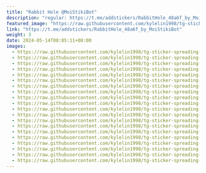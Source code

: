 ```yaml
---
title: "Rabbit Hole @MoiStikiBot"
description: "regular: https://t.me/addstickers/RabbitHole_48a6f_by_MoiStikiBot"
featured_image: "https://raw.githubusercontent.com/kylelin1998/tg-sticker-spreading-worldwide-images/main/img/f0075bae-584e-43e2-8bf3-99d18a1f7284.jpg"
link: "https://t.me/addstickers/RabbitHole_48a6f_by_MoiStikiBot"
weight: 3
date: 2024-05-14T08:05:11+08:00
images:
  - https://raw.githubusercontent.com/kylelin1998/tg-sticker-spreading-worldwide-images/main/img/f0075bae-584e-43e2-8bf3-99d18a1f7284.jpg
  - https://raw.githubusercontent.com/kylelin1998/tg-sticker-spreading-worldwide-images/main/img/71bfef61-8d64-495f-8ae5-cdc5c348fc39.jpg
  - https://raw.githubusercontent.com/kylelin1998/tg-sticker-spreading-worldwide-images/main/img/488b8120-fcdd-4d2a-b47a-cccae80ee2d4.jpg
  - https://raw.githubusercontent.com/kylelin1998/tg-sticker-spreading-worldwide-images/main/img/bf563d73-8ca9-4167-8f76-7a9fe07b6799.jpg
  - https://raw.githubusercontent.com/kylelin1998/tg-sticker-spreading-worldwide-images/main/img/e5890d8a-71d0-438c-bc7e-0b442d428dfa.jpg
  - https://raw.githubusercontent.com/kylelin1998/tg-sticker-spreading-worldwide-images/main/img/7182c157-1ed8-4096-9bb9-298f737a1085.jpg
  - https://raw.githubusercontent.com/kylelin1998/tg-sticker-spreading-worldwide-images/main/img/d39966ba-00fb-4542-9b04-cfbb4997ee36.jpg
  - https://raw.githubusercontent.com/kylelin1998/tg-sticker-spreading-worldwide-images/main/img/0db41583-641c-4576-886d-155e96e2c955.jpg
  - https://raw.githubusercontent.com/kylelin1998/tg-sticker-spreading-worldwide-images/main/img/ac9e3b8f-e730-4a6f-978d-71ad915c2716.jpg
  - https://raw.githubusercontent.com/kylelin1998/tg-sticker-spreading-worldwide-images/main/img/f8449408-37eb-4803-8025-534043649cb8.jpg
  - https://raw.githubusercontent.com/kylelin1998/tg-sticker-spreading-worldwide-images/main/img/7cd95f16-4baf-457a-b148-4c52d191a828.jpg
  - https://raw.githubusercontent.com/kylelin1998/tg-sticker-spreading-worldwide-images/main/img/3027a186-4321-49c4-9511-5d3bf45b6e6b.jpg
  - https://raw.githubusercontent.com/kylelin1998/tg-sticker-spreading-worldwide-images/main/img/57b06901-3159-4583-a12b-dd5cb0b259d4.jpg
  - https://raw.githubusercontent.com/kylelin1998/tg-sticker-spreading-worldwide-images/main/img/33346c4a-4bdf-4af9-b277-83a1f35d2f7f.jpg
  - https://raw.githubusercontent.com/kylelin1998/tg-sticker-spreading-worldwide-images/main/img/053429f7-fdd9-4d17-94ec-9cde32b243f9.jpg
  - https://raw.githubusercontent.com/kylelin1998/tg-sticker-spreading-worldwide-images/main/img/44020c8f-0a79-4a71-bbd4-933ac9f614f0.jpg
  - https://raw.githubusercontent.com/kylelin1998/tg-sticker-spreading-worldwide-images/main/img/4904dad9-2e77-4388-9f7c-836988b1a3c3.jpg
  - https://raw.githubusercontent.com/kylelin1998/tg-sticker-spreading-worldwide-images/main/img/4b77c126-2f41-4036-8e93-abf783b0da32.jpg
  - https://raw.githubusercontent.com/kylelin1998/tg-sticker-spreading-worldwide-images/main/img/1726194c-91d3-4b78-b4a5-b6215af8749e.jpg
  - https://raw.githubusercontent.com/kylelin1998/tg-sticker-spreading-worldwide-images/main/img/217da707-64fb-4d08-b694-e770d22a9928.jpg
---
```

